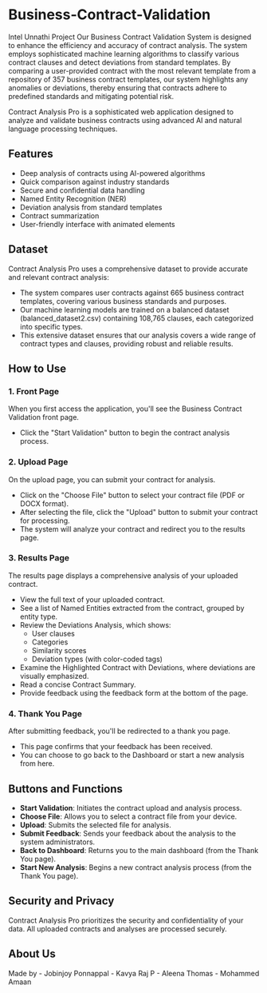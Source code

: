 # Business-Contract-Validation
Intel Unnathi Project 
Our Business Contract Validation System is designed to enhance the efficiency and accuracy of contract analysis. The system employs sophisticated machine learning algorithms to classify various contract clauses and detect deviations from standard templates. By comparing a user-provided contract with the most relevant template from a repository of 357 business contract templates, our system highlights any anomalies or deviations, thereby ensuring that contracts adhere to predefined standards and mitigating potential risk.

Contract Analysis Pro is a sophisticated web application designed to analyze and validate business contracts using advanced AI and natural language processing techniques.

## Features

- Deep analysis of contracts using AI-powered algorithms
- Quick comparison against industry standards
- Secure and confidential data handling
- Named Entity Recognition (NER)
- Deviation analysis from standard templates
- Contract summarization
- User-friendly interface with animated elements

## Dataset

Contract Analysis Pro uses a comprehensive dataset to provide accurate and relevant contract analysis:

- The system compares user contracts against 665 business contract templates, covering various business standards and purposes.
- Our machine learning models are trained on a balanced dataset (balanced_dataset2.csv) containing 108,765 clauses, each categorized into specific types.
- This extensive dataset ensures that our analysis covers a wide range of contract types and clauses, providing robust and reliable results.

## How to Use

### 1. Front Page

When you first access the application, you'll see the Business Contract Validation front page.

- Click the "Start Validation" button to begin the contract analysis process.

### 2. Upload Page

On the upload page, you can submit your contract for analysis.

- Click on the "Choose File" button to select your contract file (PDF or DOCX format).
- After selecting the file, click the "Upload" button to submit your contract for processing.
- The system will analyze your contract and redirect you to the results page.

### 3. Results Page

The results page displays a comprehensive analysis of your uploaded contract.

- View the full text of your uploaded contract.
- See a list of Named Entities extracted from the contract, grouped by entity type.
- Review the Deviations Analysis, which shows:
  - User clauses
  - Categories
  - Similarity scores
  - Deviation types (with color-coded tags)
- Examine the Highlighted Contract with Deviations, where deviations are visually emphasized.
- Read a concise Contract Summary.
- Provide feedback using the feedback form at the bottom of the page.

### 4. Thank You Page

After submitting feedback, you'll be redirected to a thank you page.

- This page confirms that your feedback has been received.
- You can choose to go back to the Dashboard or start a new analysis from here.

## Buttons and Functions

- **Start Validation**: Initiates the contract upload and analysis process.
- **Choose File**: Allows you to select a contract file from your device.
- **Upload**: Submits the selected file for analysis.
- **Submit Feedback**: Sends your feedback about the analysis to the system administrators.
- **Back to Dashboard**: Returns you to the main dashboard (from the Thank You page).
- **Start New Analysis**: Begins a new contract analysis process (from the Thank You page).

## Security and Privacy

Contract Analysis Pro prioritizes the security and confidentiality of your data. All uploaded contracts and analyses are processed securely.

## About Us
Made by - Jobinjoy Ponnappal
        - Kavya Raj P
        - Aleena Thomas
        - Mohammed Amaan


